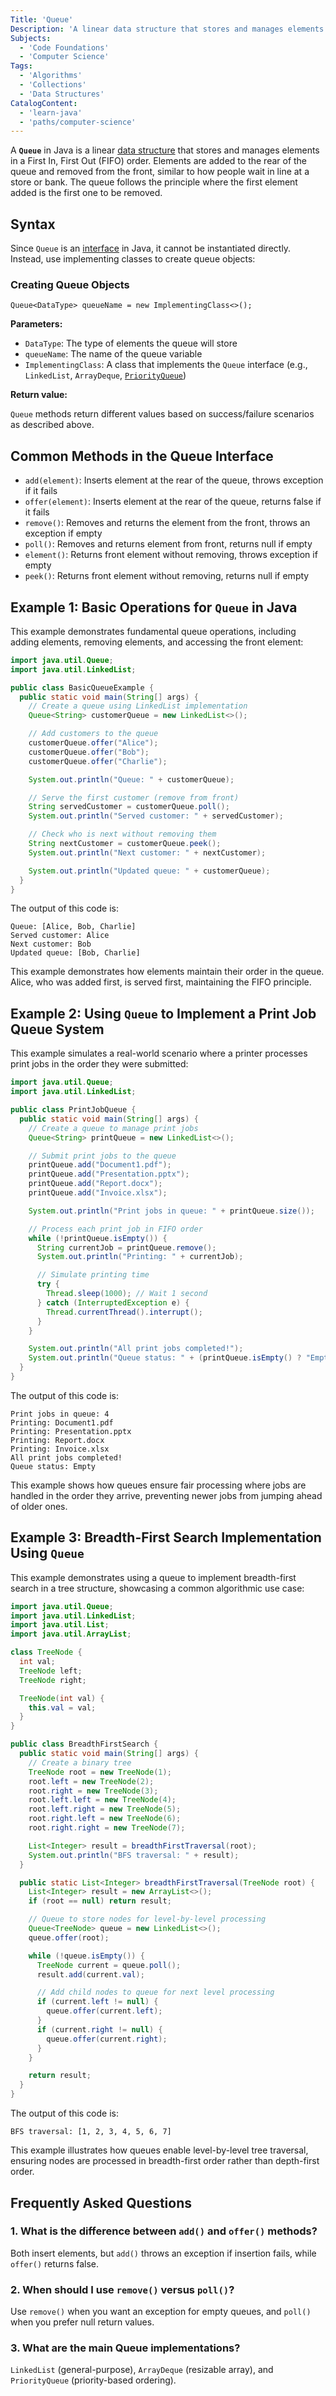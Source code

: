 ```yaml
---
Title: 'Queue'
Description: 'A linear data structure that stores and manages elements in First In, First Out order.'
Subjects:
  - 'Code Foundations'
  - 'Computer Science'
Tags:
  - 'Algorithms'
  - 'Collections'
  - 'Data Structures'
CatalogContent:
  - 'learn-java'
  - 'paths/computer-science'
---
```


A **`Queue`** in Java is a linear [data structure](https://www.codecademy.com/resources/docs/general/data-structures) that stores and manages elements in a First In, First Out (FIFO) order. Elements are added to the rear of the queue and removed from the front, similar to how people wait in line at a store or bank. The queue follows the principle where the first element added is the first one to be removed.

## Syntax

Since `Queue` is an [interface](https://www.codecademy.com/resources/docs/java/interfaces) in Java, it cannot be instantiated directly. Instead, use implementing classes to create queue objects:

### Creating Queue Objects

```pseudo
Queue<DataType> queueName = new ImplementingClass<>();
```

**Parameters:**

- `DataType`: The type of elements the queue will store
- `queueName`: The name of the queue variable
- `ImplementingClass`: A class that implements the `Queue` interface (e.g., `LinkedList`, `ArrayDeque`, [`PriorityQueue`](https://www.codecademy.com/resources/docs/java/priorityqueue))

**Return value:**

`Queue` methods return different values based on success/failure scenarios as described above.

## Common Methods in the Queue Interface

- `add(element)`: Inserts element at the rear of the queue, throws exception if it fails
- `offer(element)`: Inserts element at the rear of the queue, returns false if it fails
- `remove()`: Removes and returns the element from the front, throws an exception if empty
- `poll()`: Removes and returns element from front, returns null if empty
- `element()`: Returns front element without removing, throws exception if empty
- `peek()`: Returns front element without removing, returns null if empty

## Example 1: Basic Operations for `Queue` in Java

This example demonstrates fundamental queue operations, including adding elements, removing elements, and accessing the front element:

```java
import java.util.Queue;
import java.util.LinkedList;

public class BasicQueueExample {
  public static void main(String[] args) {
    // Create a queue using LinkedList implementation
    Queue<String> customerQueue = new LinkedList<>();

    // Add customers to the queue
    customerQueue.offer("Alice");
    customerQueue.offer("Bob");
    customerQueue.offer("Charlie");

    System.out.println("Queue: " + customerQueue);

    // Serve the first customer (remove from front)
    String servedCustomer = customerQueue.poll();
    System.out.println("Served customer: " + servedCustomer);

    // Check who is next without removing them
    String nextCustomer = customerQueue.peek();
    System.out.println("Next customer: " + nextCustomer);

    System.out.println("Updated queue: " + customerQueue);
  }
}
```

The output of this code is:

```shell
Queue: [Alice, Bob, Charlie]
Served customer: Alice
Next customer: Bob
Updated queue: [Bob, Charlie]
```

This example demonstrates how elements maintain their order in the queue. Alice, who was added first, is served first, maintaining the FIFO principle.

## Example 2: Using `Queue` to Implement a Print Job Queue System

This example simulates a real-world scenario where a printer processes print jobs in the order they were submitted:

```java
import java.util.Queue;
import java.util.LinkedList;

public class PrintJobQueue {
  public static void main(String[] args) {
    // Create a queue to manage print jobs
    Queue<String> printQueue = new LinkedList<>();

    // Submit print jobs to the queue
    printQueue.add("Document1.pdf");
    printQueue.add("Presentation.pptx");
    printQueue.add("Report.docx");
    printQueue.add("Invoice.xlsx");

    System.out.println("Print jobs in queue: " + printQueue.size());

    // Process each print job in FIFO order
    while (!printQueue.isEmpty()) {
      String currentJob = printQueue.remove();
      System.out.println("Printing: " + currentJob);

      // Simulate printing time
      try {
        Thread.sleep(1000); // Wait 1 second
      } catch (InterruptedException e) {
        Thread.currentThread().interrupt();
      }
    }

    System.out.println("All print jobs completed!");
    System.out.println("Queue status: " + (printQueue.isEmpty() ? "Empty" : "Has jobs"));
  }
}
```

The output of this code is:

```shell
Print jobs in queue: 4
Printing: Document1.pdf
Printing: Presentation.pptx
Printing: Report.docx
Printing: Invoice.xlsx
All print jobs completed!
Queue status: Empty
```

This example shows how queues ensure fair processing where jobs are handled in the order they arrive, preventing newer jobs from jumping ahead of older ones.

## Example 3: Breadth-First Search Implementation Using `Queue`

This example demonstrates using a queue to implement breadth-first search in a tree structure, showcasing a common algorithmic use case:

```java
import java.util.Queue;
import java.util.LinkedList;
import java.util.List;
import java.util.ArrayList;

class TreeNode {
  int val;
  TreeNode left;
  TreeNode right;

  TreeNode(int val) {
    this.val = val;
  }
}

public class BreadthFirstSearch {
  public static void main(String[] args) {
    // Create a binary tree
    TreeNode root = new TreeNode(1);
    root.left = new TreeNode(2);
    root.right = new TreeNode(3);
    root.left.left = new TreeNode(4);
    root.left.right = new TreeNode(5);
    root.right.left = new TreeNode(6);
    root.right.right = new TreeNode(7);

    List<Integer> result = breadthFirstTraversal(root);
    System.out.println("BFS traversal: " + result);
  }

  public static List<Integer> breadthFirstTraversal(TreeNode root) {
    List<Integer> result = new ArrayList<>();
    if (root == null) return result;

    // Queue to store nodes for level-by-level processing
    Queue<TreeNode> queue = new LinkedList<>();
    queue.offer(root);

    while (!queue.isEmpty()) {
      TreeNode current = queue.poll();
      result.add(current.val);

      // Add child nodes to queue for next level processing
      if (current.left != null) {
        queue.offer(current.left);
      }
      if (current.right != null) {
        queue.offer(current.right);
      }
    }

    return result;
  }
}
```

The output of this code is:

```shell
BFS traversal: [1, 2, 3, 4, 5, 6, 7]
```

This example illustrates how queues enable level-by-level tree traversal, ensuring nodes are processed in breadth-first order rather than depth-first order.

## Frequently Asked Questions

### 1. What is the difference between `add()` and `offer()` methods?

Both insert elements, but `add()` throws an exception if insertion fails, while `offer()` returns false.

### 2. When should I use `remove()` versus `poll()`?

Use `remove()` when you want an exception for empty queues, and `poll()` when you prefer null return values.

### 3. What are the main Queue implementations?

`LinkedList` (general-purpose), `ArrayDeque` (resizable array), and `PriorityQueue` (priority-based ordering).
